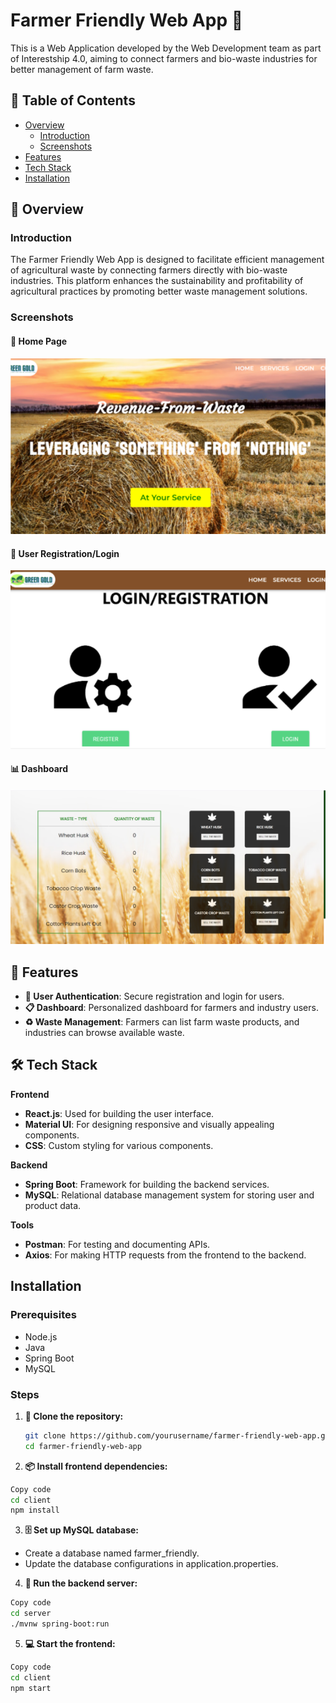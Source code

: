 # Farmer Friendly Web App 🌾

This is a Web Application developed by the Web Development team as part of Interestship 4.0, aiming to connect farmers and bio-waste industries for better management of farm waste.

## 📜 Table of Contents

- [Overview](#overview)
  - [Introduction](#introduction)
  - [Screenshots](#screenshots)
- [Features](#features)
- [Tech Stack](#tech-stack)
- [Installation](#installation)



## 🌟 Overview

### Introduction
The Farmer Friendly Web App is designed to facilitate efficient management of agricultural waste by connecting farmers directly with bio-waste industries. This platform enhances the sustainability and profitability of agricultural practices by promoting better waste management solutions.

### Screenshots
#### 🏡 Home Page
![Landing Page](./screenshots/landing-page.PNG.png)

####  👤 User Registration/Login 
![User](./screenshots/register.png)

####  📊 Dashboard
![Dashboard](./screenshots/dashboard.PNG)



## 📜 Features
- **🔐 User Authentication**: Secure registration and login for users.
- **📋 Dashboard**: Personalized dashboard for farmers and industry users.
- **♻️ Waste Management**: Farmers can list farm waste products, and industries can browse available waste.
  

## 🛠️ Tech Stack

**Frontend**
- **React.js**: Used for building the user interface.
- **Material UI**: For designing responsive and visually appealing components.
- **CSS**: Custom styling for various components.

**Backend**
- **Spring Boot**: Framework for building the backend services.
- **MySQL**: Relational database management system for storing user and product data.

**Tools**
- **Postman**: For testing and documenting APIs.
- **Axios**: For making HTTP requests from the frontend to the backend.

## Installation

### Prerequisites
- Node.js
- Java
- Spring Boot
- MySQL

### Steps

1. **🔄 Clone the repository:**
   ```sh
   git clone https://github.com/yourusername/farmer-friendly-web-app.git
   cd farmer-friendly-web-app
   ```

2. **📦 Install frontend dependencies:**

```sh
Copy code
cd client
npm install
```

3. **🗄️ Set up MySQL database:**

- Create a database named farmer_friendly.
- Update the database configurations in application.properties.

4. **🔧 Run the backend server:**

```sh
Copy code
cd server
./mvnw spring-boot:run
```

5. **💻 Start the frontend:**

```sh
Copy code
cd client
npm start
```
